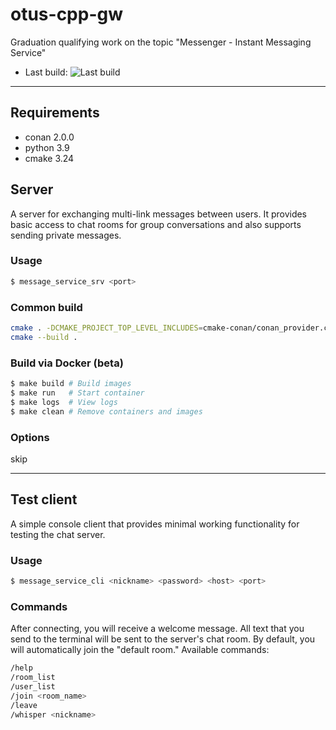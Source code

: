 # otus-cpp-gw
Graduation qualifying work on the topic "Messenger - Instant Messaging Service"
- Last build: ![Last build](https://github.com/neverhoodanx/otus-cpp-gw/actions/workflows/release.yml/badge.svg)
---

## Requirements
 - conan 2.0.0
 - python 3.9
 - cmake 3.24 

## Server
A server for exchanging multi-link messages between users. It provides basic access to chat rooms for group conversations and also supports sending private messages.

### Usage
```sh 
$ message_service_srv <port>
```

### Common build
```sh
cmake . -DCMAKE_PROJECT_TOP_LEVEL_INCLUDES=cmake-conan/conan_provider.cmake -DCMAKE_BUILD_TYPE=Release
cmake --build .
```

### Build via Docker (beta)
```sh
$ make build # Build images
$ make run   # Start container
$ make logs  # View logs
$ make clean # Remove containers and images
```
### Options
 skip

---
## Test client
A simple console client that provides minimal working functionality for testing the chat server.

### Usage
```sh 
$ message_service_cli <nickname> <password> <host> <port>
```

### Commands
After connecting, you will receive a welcome message. All text that you send to the terminal will be sent to the server's chat room. By default, you will automatically join the "default room."
Available commands:
```sh 
/help
/room_list
/user_list
/join <room_name>
/leave
/whisper <nickname>
```